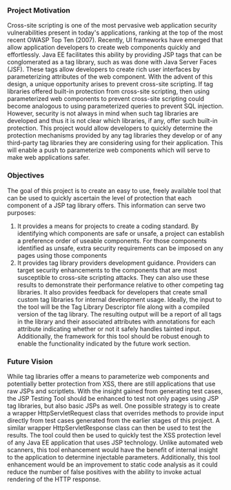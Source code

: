 ### Project Motivation ###
Cross-site scripting is one of the most pervasive web application security vulnerabilities present in today's applications, ranking at the top of the most recent OWASP Top Ten (2007). Recently, UI frameworks have emerged that allow application developers to create web components quickly and effortlessly. Java EE facilitates this ability by providing JSP tags that can be conglomerated as a tag library, such as was done with Java Server Faces (JSF). These tags allow developers to create rich user interfaces by parameterizing attributes of the web component. With the advent of this design, a unique opportunity arises to prevent cross-site scripting. If tag libraries offered built-in protection from cross-site scripting, then using parameterized web components to prevent cross-site scripting could become analogous to using parameterized queries to prevent SQL injection. However, security is not always in mind when such tag libraries are developed and thus it is not clear which libraries, if any, offer such built-in protection. This project would allow developers to quickly determine the protection mechanisms provided by any tag libraries they develop or of any third-party tag libraries they are considering using for their application. This will enable a push to parameterize web components which will serve to make web applications safer.

### Objectives ###
The goal of this project is to create an easy to use, freely available tool that can be used to quickly ascertain the level of protection that each component of a JSP tag library offers. This information can serve two purposes:
  1. It provides a means for projects to create a coding standard. By identifying which components are safe or unsafe, a project can establish a preference order of useable components. For those components identified as unsafe, extra security requirements can be imposed on any pages using those components
  1. It provides tag library providers development guidance. Providers can target security enhancements to the components that are most susceptible to cross-site scripting attacks. They can also use these results to demonstrate their performance relative to other competing tag libraries. It also provides feedback for developers that create small custom tag libraries for internal development usage.
Ideally, the input to the tool will be the Tag Library Descriptor file along with a compiled version of the tag library. The resulting output will be a report of all tags in the library and their associated attributes with annotations for each attribute indicating whether or not it safely handles tainted input. Additionally, the framework for this tool should be robust enough to enable the functionality indicated by the future work section.

### Future Vision ###
While tag libraries offer a means to parameterize web components and potentially better protection from XSS, there are still applications that use raw JSPs and scriptlets. With the insight gained from generating test cases, the JSP Testing Tool should be enhanced to test not only pages using JSP tag libraries, but also basic JSPs as well. One possible strategy is to create a wrapper HttpServletRequest class that overrides methods to provide input directly from test cases generated from the earlier stages of this project. A similar wrapper HttpServletResponse class can then be used to test the results. The tool could then be used to quickly test the XSS protection level of any Java EE application that uses JSP technology. Unlike automated web scanners, this tool enhancement would have the benefit of internal insight to the application to determine injectable parameters. Additionally, this tool enhancement would be an improvement to static code analysis as it could reduce the number of false positives with the ability to invoke actual rendering of the HTTP response.